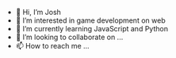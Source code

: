 - 👋 Hi, I’m Josh
- 👀 I’m interested in game development on web
- 🌱 I’m currently learning JavaScript and Python
- 💞️ I’m looking to collaborate on ...
- 📫 How to reach me ...

<!---
SE-Josh/SE-Josh is a ✨ special ✨ repository because its `README.md` (this file) appears on your GitHub profile.
You can click the Preview link to take a look at your changes.
--->
